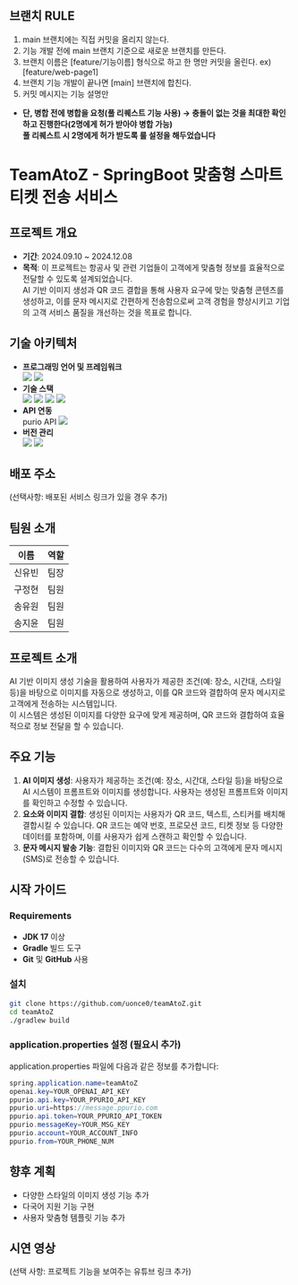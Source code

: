 ## 브랜치 RULE

1. main 브랜치에는 직접 커밋을 올리지 않는다.
2. 기능 개발 전에 main 브랜치 기준으로 새로운 브랜치를 만든다.
3. 브랜치 이름은 [feature/기능이름] 형식으로 하고 한 명만 커밋을 올린다. ex) [feature/web-page1]
4. 브랜치 기능 개발이 끝나면 [main] 브랜치에 합친다.
5. 커밋 메시지는 기능 설명만
- **단, 병합 전에 병합을 요청(풀 리퀘스트 기능 사용) → 충돌이 없는 것을 최대한 확인하고 진행한다(2명에게 허가 받아야 병합 가능)**<br>
**풀 리퀘스트 시 2명에게 허가 받도록 룰 설정을 해두었습니다**


# TeamAtoZ - SpringBoot 맞춤형 스마트티켓 전송 서비스

## 프로젝트 개요
- **기간**: 2024.09.10 ~ 2024.12.08  
- **목적**: 이 프로젝트는 항공사 및 관련 기업들이 고객에게 맞춤형 정보를 효율적으로 전달할 수 있도록 설계되었습니다.<br>AI 기반 이미지 생성과 QR 코드 결합을 통해 사용자 요구에 맞는 맞춤형 콘텐츠를 생성하고, 이를 문자 메시지로 간편하게 전송함으로써 고객 경험을 향상시키고 기업의 고객 서비스 품질을 개선하는 것을 목표로 합니다.

## 기술 아키텍처
- **프로그래밍 언어 및 프레임워크**  
  <img src="https://img.shields.io/badge/java-007396?style=for-the-badge&logo=java&logoColor=white">
  <img src="https://img.shields.io/badge/spring-6DB33F?style=for-the-badge&logo=spring&logoColor=white">
- **기술 스택**  
  <img src="https://img.shields.io/badge/html5-E34F26?style=for-the-badge&logo=html5&logoColor=white"> 
  <img src="https://img.shields.io/badge/CSS3-1572B6?style=for-the-badge&logo=css3&logoColor=white"/>
  <img src="https://img.shields.io/badge/javascript-F7DF1E?style=for-the-badge&logo=javascript&logoColor=black">
  <img src="https://img.shields.io/badge/Konva-0D83CD?style=for-the-badge&logo=konva&logoColor=white">
- **API 연동**  
purio API
  <img src="https://img.shields.io/badge/OpenAI-412991?style=for-the-badge&logo=OpenAI&logoColor=white">
- **버전 관리**  
  <img src="https://img.shields.io/badge/github-181717?style=for-the-badge&logo=github&logoColor=white">
  <img src="https://img.shields.io/badge/git-F05032?style=for-the-badge&logo=git&logoColor=white">

## 배포 주소
(선택사항: 배포된 서비스 링크가 있을 경우 추가)

## 팀원 소개
| 이름     | 역할   |
|----------|--------|
| 신유빈   | 팀장   |
| 구정현   | 팀원   |
| 송유원   | 팀원   |
| 송지윤   | 팀원   |

## 프로젝트 소개
AI 기반 이미지 생성 기술을 활용하여 사용자가 제공한 조건(예: 장소, 시간대, 스타일 등)을 바탕으로 이미지를 자동으로 생성하고, 이를 QR 코드와 결합하여 문자 메시지로 고객에게 전송하는 시스템입니다. <br>이 시스템은 생성된 이미지를 다양한 요구에 맞게 제공하며, QR 코드와 결합하여 효율적으로 정보 전달을 할 수 있습니다.

## 주요 기능
1. **AI 이미지 생성**: 사용자가 제공하는 조건(예: 장소, 시간대, 스타일 등)을 바탕으로 AI 시스템이 프롬프트와 이미지를 생성합니다. 사용자는 생성된 프롬프트와 이미지를 확인하고 수정할 수 있습니다.
2. **요소와 이미지 결합**: 생성된 이미지는 사용자가 QR 코드, 텍스트, 스티커를 배치해 결합시킬 수 있습니다. QR 코드는 예약 번호, 프로모션 코드, 티켓 정보 등 다양한 데이터를 포함하며, 이를 사용자가 쉽게 스캔하고 확인할 수 있습니다.
3. **문자 메시지 발송 기능**: 결합된 이미지와 QR 코드는 다수의 고객에게 문자 메시지(SMS)로 전송할 수 있습니다.

## 시작 가이드

### Requirements
- **JDK 17** 이상
- **Gradle** 빌드 도구
- **Git** 및 **GitHub** 사용

### 설치
```bash
git clone https://github.com/uonce0/teamAtoZ.git
cd teamAtoZ
./gradlew build
```

### application.properties 설정 (필요시 추가)
application.properties 파일에 다음과 같은 정보를 추가합니다:
```java
spring.application.name=teamAtoZ
openai.key=YOUR_OPENAI_API_KEY
ppurio.api.key=YOUR_PPURIO_API_KEY
ppurio.uri=https://message.ppurio.com
ppurio.api.token=YOUR_PPURIO_API_TOKEN
ppurio.messageKey=YOUR_MSG_KEY
ppurio.account=YOUR_ACCOUNT_INFO
ppurio.from=YOUR_PHONE_NUM
```

## 향후 계획
- 다양한 스타일의 이미지 생성 기능 추가
- 다국어 지원 기능 구현
- 사용자 맞춤형 템플릿 기능 추가

## 시연 영상
(선택 사항: 프로젝트 기능을 보여주는 유튜브 링크 추가)
